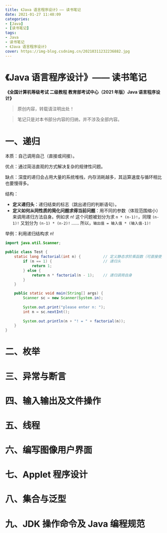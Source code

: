 ```yaml
---
title: 《Java 语言程序设计》—— 读书笔记
date: 2021-01-27 11:48:09
categories:
- [Java]
- [读书笔记]
tags:
- Java
- 读书笔记
- 《Java 语言程序设计》
cover: https://img-blog.csdnimg.cn/20210311232236882.jpg
---
```


# 《Java 语言程序设计》—— 读书笔记

**《全国计算机等级考试 二级教程 教育部考试中心（2021 年版）Java 语言程序设计》**

> 原创内容，转载请注明出处！

> 笔记只是对本书部分内容的归纳，并不涉及全部内容。

# 一、递归

本质：自己调用自己（直接或间接）。

优点：通过简洁直观的方式解决复杂的规律性问题。

缺点：深度的递归会占用大量的系统堆栈，内存消耗越多，其运算速度与循环相比也要慢得多。

结构：

- **定义递归头**：递归结束的标志（跳出递归的判断语句）。
- **定义如何从同性质的简化问题求得当前问题**：用不同的参数（体现范围缩小）来调用递归方法自身。例如求 n! 这个问题被划分为求 `n * (n-1)!`，同理 `(n-1)!` 又划分为 `(n-1) * (n-2)!` …… 所以，`输出值 = 输入值 * (输入值-1)!` 

举例：利用递归结构求 n!

```java
import java.util.Scanner;

public class Test {
    static long factorial(int n) {			// 定义静态求阶乘函数（可直接使用）
        if (n == 1) {						// 递归头
            return 1;
        } else {
            return n * factorial(n - 1);	// 递归调用自身
        }
    }

    public static void main(String[] args) {
        Scanner sc = new Scanner(System.in);
        
        System.out.print("please enter n: ");
        int n = sc.nextInt();
        
        System.out.println(n + "! = " + factorial(n));
    }
}
```

# 二、枚举

# 三、异常与断言

# 四、输入输出及文件操作

# 五、线程

# 六、编写图像用户界面

# 七、Applet 程序设计

# 八、集合与泛型

# 九、JDK 操作命令及 Java 编程规范

